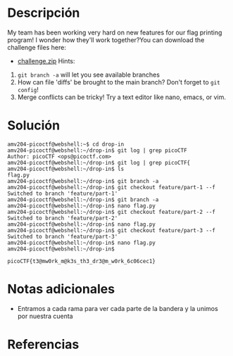 # Descripción
My team has been working very hard on new features for our flag printing program! I wonder how they'll work together?You can download the challenge files here:

- [challenge.zip](https://artifacts.picoctf.net/c_titan/178/challenge.zip)
Hints:
1. `git branch -a` will let you see available branches
2. How can file 'diffs' be brought to the main branch? Don't forget to `git config`!
3. Merge conflicts can be tricky! Try a text editor like nano, emacs, or vim.
# Solución
```
amv204-picoctf@webshell:~$ cd drop-in 
amv204-picoctf@webshell:~/drop-in$ git log | grep picoCTF
Author: picoCTF <ops@picoctf.com>
amv204-picoctf@webshell:~/drop-in$ git log | grep picoCTF{
amv204-picoctf@webshell:~/drop-in$ ls
flag.py
amv204-picoctf@webshell:~/drop-in$ git branch -a                  
amv204-picoctf@webshell:~/drop-in$ git checkout feature/part-1 --f
Switched to branch 'feature/part-1'
amv204-picoctf@webshell:~/drop-in$ git branch -a
amv204-picoctf@webshell:~/drop-in$ nano flag.py 
amv204-picoctf@webshell:~/drop-in$ git checkout feature/part-2 --f
Switched to branch 'feature/part-2'
amv204-picoctf@webshell:~/drop-in$ nano flag.py
amv204-picoctf@webshell:~/drop-in$ git checkout feature/part-3 --f
Switched to branch 'feature/part-3'
amv204-picoctf@webshell:~/drop-in$ nano flag.py
amv204-picoctf@webshell:~/drop-in$ 

picoCTF{t3@mw0rk_m@k3s_th3_dr3@m_w0rk_6c06cec1}
```
# Notas adicionales
- Entramos a cada rama para ver cada parte de la bandera y la unimos por nuestra cuenta
# Referencias